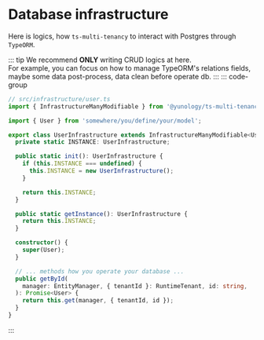 # Database infrastructure
Here is logics, how `ts-multi-tenancy` to interact with Postgres through `TypeORM`.  

::: tip
We recommend **ONLY** writing CRUD logics at here.  
For example, you can focus on how to manage TypeORM's relations fields, maybe some data post-process, data clean before operate db.
:::
::: code-group
```typescript [src/infrastructure/user.ts]
// src/infrastructure/user.ts
import { InfrastructureManyModifiable } from '@yunology/ts-multi-tenancy';

import { User } from 'somewhere/you/define/your/model';

export class UserInfrastructure extends InfrastructureManyModifiable<User> {
  private static INSTANCE: UserInfrastructure;

  public static init(): UserInfrastructure {
    if (this.INSTANCE === undefined) {
      this.INSTANCE = new UserInfrastructure();
    }

    return this.INSTANCE;
  }

  public static getInstance(): UserInfrastructure {
    return this.INSTANCE;
  }

  constructor() {
    super(User);
  }

  // ... methods how you operate your database ...
  public getById(
    manager: EntityManager, { tenantId }: RuntimeTenant, id: string,
  ): Promise<User> {
    return this.get(manager, { tenantId, id });
  }
}
```
:::
